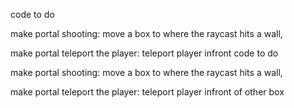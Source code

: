 code to do

make portal shooting:
move a box to where the raycast hits a wall, 



make portal teleport the player:
teleport player infront code to do

make portal shooting:
move a box to where the raycast hits a wall, 



make portal teleport the player:
teleport player infront of other box